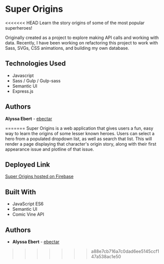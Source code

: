 # Super Origins

<<<<<<< HEAD
Learn the story origins of some of the most popular superheroes!

Originally created as a project to explore making API calls and working with data. Recently, I have been working on refactoring this project to work with Sass, SVGs, CSS animations, and building my own database.

## Technologies Used
- Javascript
- Sass / Gulp / Gulp-sass
- Semantic UI
- Express.js

## Authors
**Alyssa Ebert** - [ebectar](https://github.com/ebectar)

=======
Super Origins is a web application that gives users a fun, easy way to learn the origins of some lesser known heroes. Users can select a hero from a populated dropdown list, as well as search that list. This will render a page displaying that character's origin story, along with their first appearance issue and plotline of that issue.

## Deployed Link
[Super Origins hosted on Firebase](https://super-origins.firebaseapp.com/)

## Built With

* JavaScript ES6
* Semantic UI
* Comic Vine API

## Authors

* **Alyssa Ebert** - [ebectar](https://github.com/ebectar)
>>>>>>> a88e7cb716a7c0dad6ee5145ccf147a538ac1e50
